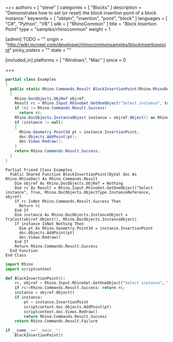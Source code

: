 +++
authors = [ "steve" ]
categories = [ "Blocks" ]
description = "Demonstrates how to set (or reset) the block insertion point of a block instance."
keywords = [ "obtain", "insertion", "point", "block" ]
languages = [ "C#", "Python", "VB" ]
sdk = [ "RhinoCommon" ]
title = "Block Insertion Point"
type = "samples/rhinocommon"
weight = 1

[admin]
TODO = ""
origin = "http://wiki.mcneel.com/developer/rhinocommonsamples/blockinsertionpoint"
picky_sisters = ""
state = ""

[included_in]
platforms = [ "Windows", "Mac" ]
since = 0

+++

<div class="codetab-content" id="cs">

```cs
partial class Examples
{
  public static Rhino.Commands.Result BlockInsertionPoint(Rhino.RhinoDoc doc)
  {
    Rhino.DocObjects.ObjRef objref;
    Result rc = Rhino.Input.RhinoGet.GetOneObject("Select instance", true, Rhino.DocObjects.ObjectType.InstanceReference, out objref);
    if (rc != Rhino.Commands.Result.Success)
      return rc;
    Rhino.DocObjects.InstanceObject instance = objref.Object() as Rhino.DocObjects.InstanceObject;
    if (instance != null)
    {
      Rhino.Geometry.Point3d pt = instance.InsertionPoint;
      doc.Objects.AddPoint(pt);
      doc.Views.Redraw();
    }
    return Rhino.Commands.Result.Success;
  }
}
```

</div>


<div class="codetab-content" id="vb">

```vbnet
Partial Friend Class Examples
  Public Shared Function BlockInsertionPoint(ByVal doc As Rhino.RhinoDoc) As Rhino.Commands.Result
	Dim objref As Rhino.DocObjects.ObjRef = Nothing
	Dim rc As Result = Rhino.Input.RhinoGet.GetOneObject("Select instance", True, Rhino.DocObjects.ObjectType.InstanceReference, objref)
	If rc IsNot Rhino.Commands.Result.Success Then
	  Return rc
	End If
	Dim instance As Rhino.DocObjects.InstanceObject = TryCast(objref.Object(), Rhino.DocObjects.InstanceObject)
	If instance IsNot Nothing Then
	  Dim pt As Rhino.Geometry.Point3d = instance.InsertionPoint
	  doc.Objects.AddPoint(pt)
	  doc.Views.Redraw()
	End If
	Return Rhino.Commands.Result.Success
  End Function
End Class
```

</div>


<div class="codetab-content" id="py">

```python
import Rhino
import scriptcontext

def BlockInsertionPoint():
    rc, objref = Rhino.Input.RhinoGet.GetOneObject("Select instance", True, Rhino.DocObjects.ObjectType.InstanceReference)
    if rc!=Rhino.Commands.Result.Success: return rc;
    instance = objref.Object()
    if instance:
        pt = instance.InsertionPoint
        scriptcontext.doc.Objects.AddPoint(pt)
        scriptcontext.doc.Views.Redraw()
        return Rhino.Commands.Result.Success
    return Rhino.Commands.Result.Failure

if __name__=="__main__":
    BlockInsertionPoint()
```

</div>
